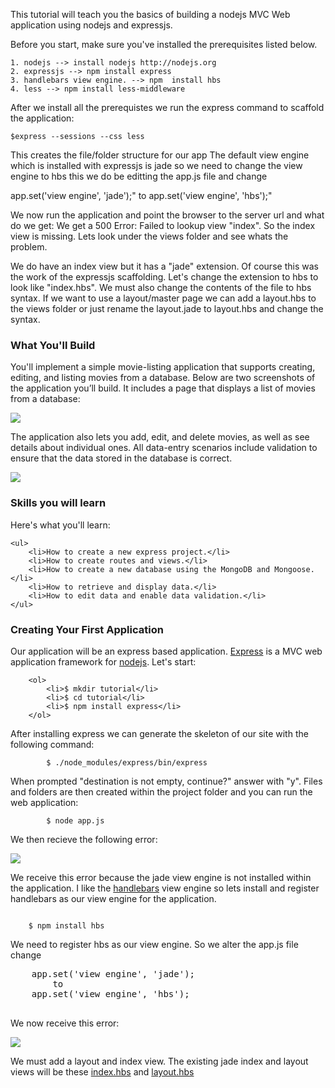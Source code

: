 This tutorial will teach you the basics of building a nodejs MVC Web application 
using nodejs and expressjs. 

Before you start, make sure you've installed the prerequisites listed below. 

    1. nodejs --> install nodejs http://nodejs.org
    2. expressjs --> npm install express
    3. handlebars view engine. --> npm  install hbs
    4. less --> npm install less-middleware
    
After we install all the prerequistes we run the express command to scaffold the 
application:

    $express --sessions --css less
<p>    
This creates the file/folder structure for our app
The default view engine which is installed with expressjs is jade so we need to 
change the view engine to hbs this we do be editting the app.js file and change 
</p>
    app.set('view engine', 'jade');"    
        to
    app.set('view engine', 'hbs');"
<p>    
    We now run the application and point the browser to the server url and what do 
    we get:  We get a 500 Error: Failed to lookup view "index". So the index view is 
    missing.  Lets look under the views folder and see whats the problem.
</p>
<p>
    We do have an index view but it has a "jade" extension. Of course this was the 
    work of the expressjs scaffolding.  Let's change the extension to hbs to look 
    like "index.hbs".  We must also change the contents of the file to hbs syntax.
    If we want to use a layout/master page we can add a layout.hbs to the views 
    folder or just rename the layout.jade to layout.hbs and change the syntax.
</p>
<h3>What You'll Build</h3>

<p>
    You'll implement a simple movie-listing application that supports creating, 
    editing, and listing movies from a database. Below are two screenshots of the 
    application you’ll build. It includes a page that displays a list of movies 
    from a database: 
</p>

<p>
    <img src="https://raw.github.com/paulallies/expressjsintro/master/tutorial/MovieList.png" />
</p>

<p>
    The application also lets you add, edit, and delete movies, as well as see 
    details about individual ones. All data-entry scenarios include validation to 
    ensure that the data stored in the database is correct.
</p>

<p>
    <img src="https://raw.github.com/paulallies/expressjsintro/master/tutorial/Details.png" />
</p>

<h3>Skills you will learn</h3>

<p>
    Here's what you'll learn:

    <ul>
        <li>How to create a new express project.</li>
        <li>How to create routes and views.</li>
        <li>How to create a new database using the MongoDB and Mongoose.</li>
        <li>How to retrieve and display data.</li>
        <li>How to edit data and enable data validation.</li>
    </ul>
</p>

<h3>Creating Your First Application</h3>
<p>
    Our application will be an express based application. <a href="http://expressjs.com" target="_blank">Express</a> 
    is a MVC web application framework for <a href="http://nodejs.org" target="_blank">nodejs</a>.
    Let's start: 
    
        <ol>
            <li>$ mkdir tutorial</li>
            <li>$ cd tutorial</li>
            <li>$ npm install express</li>
        </ol>
</p>

<p>
    After installing express we can generate the skeleton of our site with the 
    following command:
    <br/>
    <code>
        $ ./node_modules/express/bin/express
    </code>
    <br/>
    When prompted "destination is not empty, continue?" answer with "y".
    Files and folders are then created within the project folder and you can run 
    the web application:
    <br/>
    <code>
        $ node app.js
    </code>
    <br/>
    We then recieve the following error:
</p>
<p>
    <img src="https://raw.github.com/paulallies/expressjsintro/master/tutorial/JadeError.PNG" />
</p>

<p>
    We receive this error because the jade view engine is not installed within 
    the application.  I like the <a href="http://handlebarsjs.com/" target="_blank">handlebars</a> 
    view engine so lets install and register handlebars as our view engine for the application.
</p>    
<code>
    $ npm install hbs
</code>
<p>
    We need to register hbs as our view engine. So we alter the app.js file change
    <pre>
    app.set('view engine', 'jade');   
        to
    app.set('view engine', 'hbs');
    </pre>
    We now receive this error:
</p>

<p>
<img src="https://raw.github.com/paulallies/expressjsintro/master/tutorial/ExpressError.png" />
</p>

<p>
    We must add a layout and index view. The existing jade index and layout views will be these
    <a href="https://raw.github.com/paulallies/expressjsintro/master/views/index.hbs">index.hbs</a>
    and 
    <a href="https://raw.github.com/paulallies/expressjsintro/master/views/layout.hbs">layout.hbs</a>
</p>
    

